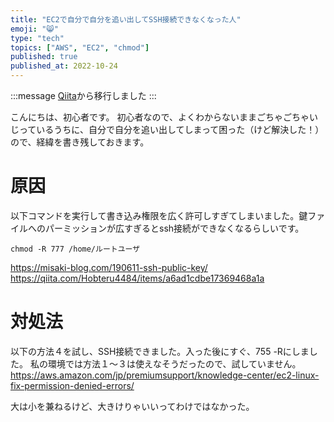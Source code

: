 ```yaml
---
title: "EC2で自分で自分を追い出してSSH接続できなくなった人"
emoji: "😸"
type: "tech"
topics: ["AWS", "EC2", "chmod"] 
published: true
published_at: 2022-10-24
---
```


:::message
[Qiita](https://qiita.com/haru0u0)から移行しました
:::

こんにちは、初心者です。
初心者なので、よくわからないままごちゃごちゃいじっているうちに、自分で自分を追い出してしまって困った（けど解決した！）ので、経緯を書き残しておきます。

# 原因
以下コマンドを実行して書き込み権限を広く許可しすぎてしまいました。鍵ファイルへのパーミッションが広すぎるとssh接続ができなくなるらしいです。
~~~
chmod -R 777 /home/ルートユーザ
~~~
https://misaki-blog.com/190611-ssh-public-key/
https://qiita.com/Hobteru4484/items/a6ad1cdbe17369468a1a

# 対処法
以下の方法４を試し、SSH接続できました。入った後にすぐ、755 -Rにしました。
私の環境では方法１～３は使えなそうだったので、試していません。
https://aws.amazon.com/jp/premiumsupport/knowledge-center/ec2-linux-fix-permission-denied-errors/

大は小を兼ねるけど、大きけりゃいいってわけではなかった。



